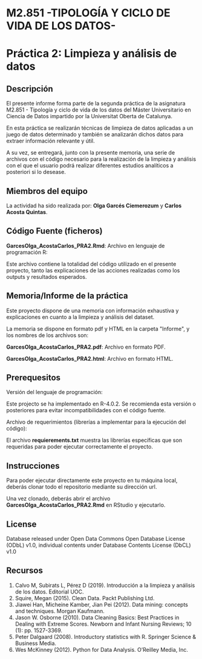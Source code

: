 # M2.851 -TIPOLOGÍA Y CICLO DE VIDA DE LOS DATOS-
# Práctica 2: Limpieza y análisis de datos

## Descripción

El presente informe forma parte de la segunda  práctica de la asignatura M2.851 - Tipología y ciclo de vida de los datos del Máster Universitario en Ciencia de Datos impartido por la Universitat Oberta de Catalunya.<p>

En esta práctica se realizarán técnicas de limpieza de datos aplicadas a un juego de datos determinado y también se analizarán dichos datos para extraer información relevante y útil.<p>

A su vez, se entregará, junto con la presente memoria, una serie de archivos con el código necesario para la realización de la limpieza y análisis con el que el usuario podrá realizar diferentes estudios analíticos a posteriori si lo desease.<p>


## Miembros del equipo

La actividad ha sido realizada por: **Olga Garcés Ciemerozum** y **Carlos Acosta Quintas**.

## Código Fuente (ficheros) 

**GarcesOlga_AcostaCarlos_PRA2.Rmd**: Archivo en lenguaje de programación R:<p>

Este archivo contiene la totalidad del código utilizado en el presente proyecto, tanto las explicaciones de las acciones realizadas como los outputs y resultados esperados.<p>

## Memoria/Informe de la práctica

Este proyecto dispone de una memoria con información exhaustiva y explicaciones en cuanto a la limpieza y análisis del dataset.<p>
La memoria se dispone en formato pdf y HTML en la carpeta "Informe", y los nombres de los archivos son:
  
**GarcesOlga_AcostaCarlos_PRA2.pdf**: Archivo en formato PDF.<p>
**GarcesOlga_AcostaCarlos_PRA2.html**: Archivo en formato HTML.


## Prerequesitos
  
Versión del lenguaje de programación:<p>

Este projecto se ha implementado en R-4.0.2. Se recomienda esta versión o posteriores para evitar incompatibilidades con el código fuente.<p>
 
Archivo de requerimientos (librerías a implementar para la ejecución del código):<p>
  
El archivo **requierements.txt** muestra las librerías específicas que son requeridas para poder ejecutar correctamente el proyecto.<p>
  
## Instrucciones

Para poder ejecutar directamente este proyecto en tu máquina local, deberás clonar todo el repositorio mediante su dirección url.<p>
Una vez clonado, deberás abrir el archivo **GarcesOlga_AcostaCarlos_PRA2.Rmd** en RStudio y ejecutarlo.


## License

Database released under Open Data Commons Open Database License (ODbL) v1.0, individual contents under Database Contents License (DbCL) v1.0

## Recursos

1.	Calvo M, Subirats L, Pérez D (2019). Introducción a la limpieza y análisis de los datos. Editorial UOC.
2.	Squire, Megan (2015). Clean Data. Packt Publishing Ltd.
3.  Jiawei Han, Micheine Kamber, Jian Pei (2012). Data mining: concepts and techniques. Morgan Kaufmann.
4.	Jason W. Osborne (2010). Data Cleaning Basics: Best Practices in Dealing with Extreme Scores. Newborn and Infant Nursing Reviews; 10 (1): pp. 1527-3369.
5.	Peter Dalgaard (2008). Introductory statistics with R. Springer Science & Business Media.
6.	Wes McKinney (2012). Python for Data Analysis. O’Reilley Media, Inc.
